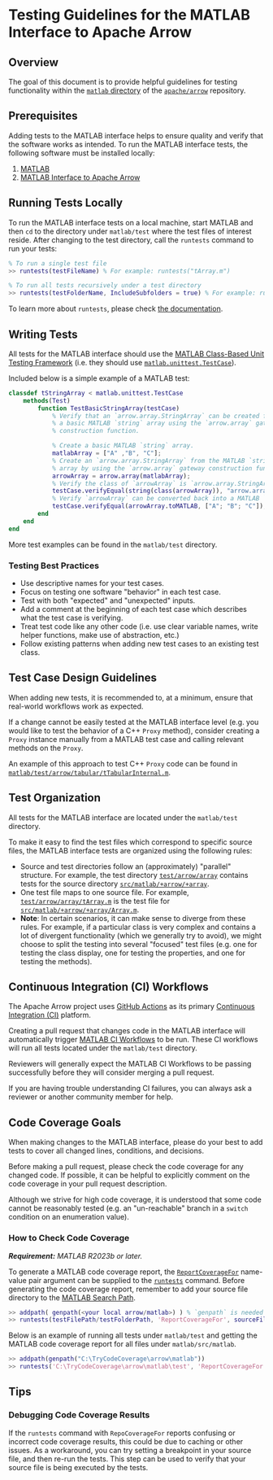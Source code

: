 <!---
  Licensed to the Apache Software Foundation (ASF) under one
  or more contributor license agreements.  See the NOTICE file
  distributed with this work for additional information
  regarding copyright ownership.  The ASF licenses this file
  to you under the Apache License, Version 2.0 (the
  "License"); you may not use this file except in compliance
  with the License.  You may obtain a copy of the License at

    http://www.apache.org/licenses/LICENSE-2.0

  Unless required by applicable law or agreed to in writing,
  software distributed under the License is distributed on an
  "AS IS" BASIS, WITHOUT WARRANTIES OR CONDITIONS OF ANY
  KIND, either express or implied.  See the License for the
  specific language governing permissions and limitations
  under the License.
-->

# Testing Guidelines for the MATLAB Interface to Apache Arrow  

## Overview  

The goal of this document is to provide helpful guidelines for testing functionality within the [`matlab` directory](https://github.com/apache/arrow/tree/main/matlab) of the [`apache/arrow`](https://github.com/apache/arrow) repository.  

## Prerequisites  

Adding tests to the MATLAB interface helps to ensure quality and verify that the software works as intended. To run the MATLAB interface tests, the following software must be installed locally:  

1. [MATLAB](https://www.mathworks.com/products/get-matlab.html)
2. [MATLAB Interface to Apache Arrow](https://github.com/mathworks/arrow/tree/main/matlab)  

## Running Tests Locally  

To run the MATLAB interface tests on a local machine, start MATLAB and then `cd` to the directory under `matlab/test` where the test files of interest reside. After changing to the test directory, call the `runtests` command to run your tests:  

```matlab
% To run a single test file
>> runtests(testFileName) % For example: runtests("tArray.m")

% To run all tests recursively under a test directory
>> runtests(testFolderName, IncludeSubfolders = true) % For example: runtests('matlab\test', IncludeSubfolders = true)
```

To learn more about `runtests`, please check [the documentation](https://www.mathworks.com/help/matlab/ref/runtests.html).  

## Writing Tests  

All tests for the MATLAB interface should use the [MATLAB Class-Based Unit Testing Framework](https://www.mathworks.com/help/matlab/class-based-unit-tests.html) (i.e. they should use [`matlab.unittest.TestCase`](https://www.mathworks.com/help/matlab/ref/matlab.unittest.testcase-class.html)).  

Included below is a simple example of a MATLAB test:  

```matlab
classdef tStringArray < matlab.unittest.TestCase
    methods(Test)
        function TestBasicStringArray(testCase)
            % Verify that an `arrow.array.StringArray` can be created from
            % a basic MATLAB `string` array using the `arrow.array` gateway
            % construction function.

            % Create a basic MATLAB `string` array.
            matlabArray = ["A" ,"B", "C"];
            % Create an `arrow.array.StringArray` from the MATLAB `string`
            % array by using the `arrow.array` gateway construction function.
            arrowArray = arrow.array(matlabArray);
            % Verify the class of `arrowArray` is `arrow.array.StringArray`.
            testCase.verifyEqual(string(class(arrowArray)), "arrow.array.StringArray");
            % Verify `arrowArray` can be converted back into a MATLAB `string` array.
            testCase.verifyEqual(arrowArray.toMATLAB, ["A"; "B"; "C"]);
        end
    end
end
```

More test examples can be found in the `matlab/test` directory.  

### Testing Best Practices  

- Use descriptive names for your test cases.
- Focus on testing one software "behavior" in each test case.
- Test with both "expected" and "unexpected" inputs.
- Add a comment at the beginning of each test case which describes what the test case is verifying.
- Treat test code like any other code (i.e. use clear variable names, write helper functions, make use of abstraction, etc.)
- Follow existing patterns when adding new test cases to an existing test class.

## Test Case Design Guidelines  

When adding new tests, it is recommended to, at a minimum, ensure that real-world workflows work as expected.  

If a change cannot be easily tested at the MATLAB interface level (e.g. you would like to test the behavior of a C++ `Proxy` method), consider creating a `Proxy` instance manually from a MATLAB test case and calling relevant methods on the `Proxy`.  

An example of this approach to test C++ `Proxy` code can be found in [`matlab/test/arrow/tabular/tTabularInternal.m`](https://github.com/apache/arrow/blob/main/matlab/test/arrow/tabular/tTabularInternal.m).  

## Test Organization  

All tests for the MATLAB interface are located under the `matlab/test` directory.  

To make it easy to find the test files which correspond to specific source files, the MATLAB interface tests are organized using the following rules:  

- Source and test directories follow an (approximately) "parallel" structure. For example, the test directory [`test/arrow/array`](https://github.com/apache/arrow/tree/main/matlab/test/arrow/array) contains tests for the source directory [`src/matlab/+arrow/+array`](https://github.com/apache/arrow/tree/main/matlab/src/matlab/%2Barrow/%2Barray).  
- One test file maps to one source file. For example, [`test/arrow/array/tArray.m`](https://github.com/apache/arrow/blob/main/matlab/test/arrow/array/tArray.m) is the test file for [`src/matlab/+arrow/+array/Array.m`](https://github.com/apache/arrow/blob/main/matlab/src/matlab/%2Barrow/%2Barray/Array.m).  
- **Note**: In certain scenarios, it can make sense to diverge from these rules. For example, if a particular class is very complex and contains a lot of divergent functionality (which we generally try to avoid), we might choose to split the testing into several "focused" test files (e.g. one for testing the class display, one for testing the properties, and one for testing the methods).  

## Continuous Integration (CI) Workflows  

The Apache Arrow project uses [GitHub Actions](https://github.com/features/actions) as its primary [Continuous Integration (CI)](https://en.wikipedia.org/wiki/Continuous_integration) platform.  

Creating a pull request that changes code in the MATLAB interface will automatically trigger [MATLAB CI Workflows](https://github.com/apache/arrow/actions/workflows/matlab.yml) to be run. These CI workflows will run all tests located under the `matlab/test` directory.  

Reviewers will generally expect the MATLAB CI Workflows to be passing successfully before they will consider merging a pull request.  

If you are having trouble understanding CI failures, you can always ask a reviewer or another community member for help.  

## Code Coverage Goals  

When making changes to the MATLAB interface, please do your best to add tests to cover all changed lines, conditions, and decisions.  

Before making a pull request, please check the code coverage for any changed code. If possible, it can be helpful to explicitly comment on the code coverage in your pull request description.  

Although we strive for high code coverage, it is understood that some code cannot be reasonably tested (e.g. an "un-reachable" branch in a `switch` condition on an enumeration value).

### How to Check Code Coverage  

***Requirement:** MATLAB R2023b or later.*  

To generate a MATLAB code coverage report, the [`ReportCoverageFor`](https://www.mathworks.com/help/matlab/ref/runtests.html#mw_764c9db7-6823-439f-a77d-7fd25a03d20e) name-value pair argument can be supplied to the [`runtests`](https://www.mathworks.com/help/matlab/ref/runtests.html) command. Before generating the code coverage report, remember to add your source file directory to the [MATLAB Search Path](https://www.mathworks.com/help/matlab/matlab_env/what-is-the-matlab-search-path.html).  

```matlab  
>> addpath( genpath(<your local arrow/matlab>) ) % `genpath` is needed to include all subdirectories and add them to MATLAB search path.
>> runtests(testFilePath/testFolderPath, 'ReportCoverageFor', sourceFilePath/sourceFolderPath, 'IncludeSubfolders', true/false);  
```

Below is an example of running all tests under `matlab/test` and getting the MATLAB code coverage report for all files under `matlab/src/matlab`.

```matlab  
>> addpath(genpath("C:\TryCodeCoverage\arrow\matlab"))
>> runtests('C:\TryCodeCoverage\arrow\matlab\test', 'ReportCoverageFor', 'C:\TryCodeCoverage\arrow\matlab\src\matlab\', 'IncludeSubfolders', true);
```

## Tips  

### Debugging Code Coverage Results  

If the `runtests` command with `RepoCoverageFor` reports confusing or incorrect code coverage results, this could be due to caching or other issues. As a workaround, you can try setting a breakpoint in your source file, and then re-run the tests. This step can be used to verify that your source file is being executed by the tests.  
